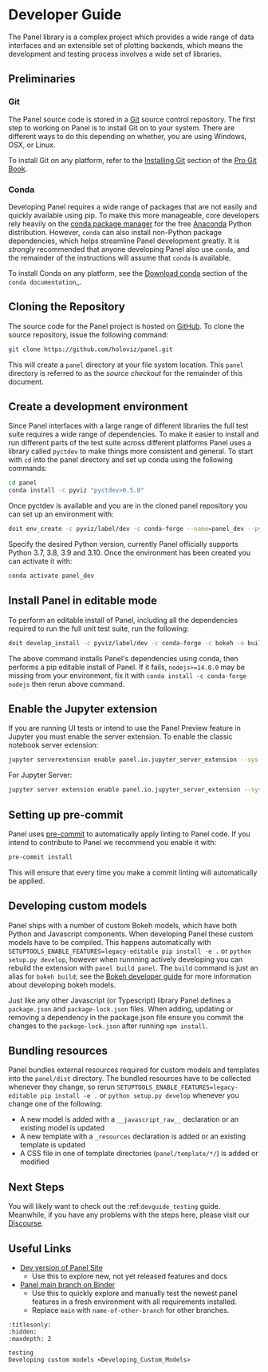 # Developer Guide

The Panel library is a complex project which provides a wide range of data interfaces and an extensible set of plotting backends, which means the development and testing process involves a wide set of libraries.

## Preliminaries

### Git

The Panel source code is stored in a [Git](https://git-scm.com) source control repository.  The first step to working on Panel is to install Git on to your system.  There are different ways to do this depending on whether, you are using Windows, OSX, or Linux.

To install Git on any platform, refer to the [Installing Git](https://git-scm.com/book/en/v2/Getting-Started-Installing-Git) section of the [Pro Git Book](https://git-scm.com/book/en/v2).

### Conda

Developing Panel requires a wide range of packages that are not easily and quickly available using pip. To make this more manageable, core developers rely heavily on the [conda package manager](https://conda.io/docs/intro.html) for the free [Anaconda](https://anaconda.com/downloads) Python distribution. However, ``conda`` can also install non-Python package dependencies, which helps streamline Panel development greatly. It is *strongly* recommended that anyone developing Panel also use ``conda``, and the remainder of the instructions will assume that ``conda`` is available.

To install Conda on any platform, see the [Download conda](https://docs.conda.io/projects/conda/en/latest/user-guide/install/download.html) section of the `conda documentation`_.

## Cloning the Repository

The source code for the Panel project is hosted on [GitHub](https://github.com/holoviz/panel). To clone the source repository, issue the following command:

```bash
git clone https://github.com/holoviz/panel.git
```

This will create a ``panel`` directory at your file system location. This ``panel`` directory is referred to as the *source checkout* for the remainder of this document.

## Create a development environment

Since Panel interfaces with a large range of different libraries the full test suite requires a wide range of dependencies. To make it easier to install and run different parts of the test suite across
different platforms Panel uses a library called `pyctdev` to make things more consistent and general. To start with `cd` into the panel directory and set up conda using the following commands:

```bash
cd panel
conda install -c pyviz "pyctdev>0.5.0"
```

Once pyctdev is available and you are in the cloned panel repository you can set up an environment with:

```bash
doit env_create -c pyviz/label/dev -c conda-forge --name=panel_dev --python=3.9
```

Specify the desired Python version, currently Panel officially supports Python 3.7, 3.8, 3.9 and 3.10. Once the environment has been created you can activate it with:

```bash
conda activate panel_dev
```

## Install Panel in editable mode

To perform an editable install of Panel, including all the dependencies required to run the full unit test suite, run the following:

```bash
doit develop_install -c pyviz/label/dev -c conda-forge -c bokeh -o build -o tests -o recommended -o ui
```

The above command installs Panel's dependencies using conda, then performs a pip editable install of Panel. If it fails, `nodejs>=14.0.0` may be missing from your environment, fix it with `conda install -c conda-forge nodejs` then rerun above command.

## Enable the Jupyter extension

If you are running UI tests or intend to use the Panel Preview feature in Jupyter you must enable the server extension. To enable the classic notebook server extension:

```bash
jupyter serverextension enable panel.io.jupyter_server_extension --sys-prefix
```

For Jupyter Server:

```bash
jupyter server extension enable panel.io.jupyter_server_extension --sys-prefix
```

## Setting up pre-commit

Panel uses [pre-commit](https://pre-commit.com/) to automatically apply linting to Panel code. If you intend to contribute to Panel we recommend you enable it with:

```bash
pre-commit install
```

This will ensure that every time you make a commit linting will automatically be applied.

## Developing custom models

Panel ships with a number of custom Bokeh models, which have both Python and Javascript components. When developing Panel these custom models have to be compiled. This happens automatically with `SETUPTOOLS_ENABLE_FEATURES=legacy-editable pip install -e .` or `python setup.py develop`, however when runnning actively developing you can rebuild the extension with `panel build panel`. The `build` command is just an alias for `bokeh build`; see
the [Bokeh developer guide](https://docs.bokeh.org/en/latest/docs/dev_guide/setup.html) for more information about developing bokeh models.

Just like any other Javascript (or Typescript) library Panel defines a `package.json` and `package-lock.json` files. When adding, updating or removing a dependency in the package.json file ensure you commit the changes to the `package-lock.json` after running `npm install`.

## Bundling resources

Panel bundles external resources required for custom models and templates into the `panel/dist` directory. The bundled resources have to be collected whenever they change, so rerun `SETUPTOOLS_ENABLE_FEATURES=legacy-editable pip install -e .` or `python setup.py develop` whenever you change one of the following:

* A new model is added with a `__javascript_raw__` declaration or an existing model is updated
* A new template with a `_resources` declaration is added or an existing template is updated
* A CSS file in one of template directories (`panel/template/*/`) is added or modified

## Next Steps

You will likely want to check out the :ref:`devguide_testing` guide. Meanwhile, if you have any problems with the steps here, please visit our [Discourse](https://discourse.holoviz.org/c/panel/5).

## Useful Links

- [Dev version of Panel Site](https://pyviz-dev.github.io/panel)
   - Use this to explore new, not yet released features and docs
- [Panel main branch on Binder](https://mybinder.org/v2/gh/holoviz/panel/main?urlpath=lab/tree/examples)
   - Use this to quickly explore and manually test the newest panel features in a fresh environment with all requirements installed.
   - Replace `main` with `name-of-other-branch` for other branches.

```{toctree}
:titlesonly:
:hidden:
:maxdepth: 2

testing
Developing custom models <Developing_Custom_Models>
```
